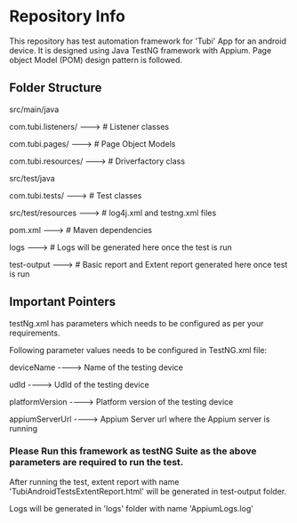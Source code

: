 # Repository Info

This repository has test automation framework for 'Tubi' App for an android device. It is designed using Java TestNG framework with Appium. Page object Model (POM) design pattern is followed.

## Folder Structure

src/main/java

   com.tubi.listeners/  --->  # Listener classes
   
   com.tubi.pages/ --->       # Page Object Models

com.tubi.resources/  --->  # Driverfactory class

src/test/java

com.tubi.tests/ --->       # Test classes

src/test/resources ---> # log4j.xml and testng.xml files

pom.xml     --->          # Maven dependencies

logs            --->      # Logs will be generated here once the test is run

test-output    ---> # Basic report and Extent report generated here once test is run


## Important Pointers
testNg.xml has parameters which needs to be configured as per your requirements.

Following parameter values needs to be configured in TestNG.xml file:

deviceName ----> Name of the testing device

udId ----> UdId of the testing device

platformVersion ----> Platform version of the testing device

appiumServerUrl ----> Appium Server url where the Appium server is running

### Please Run this framework as testNG Suite as the above parameters are required to run the test.

After running the test, extent report with name 'TubiAndroidTestsExtentReport.html' will be generated in test-output folder.

Logs will be generated in 'logs' folder with name 'AppiumLogs.log'
